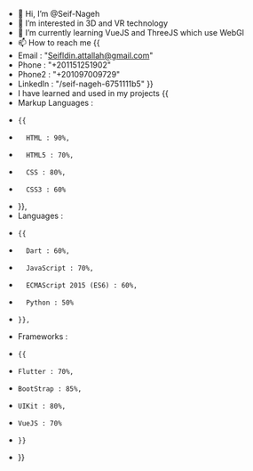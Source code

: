 - 👋 Hi, I’m @Seif-Nageh
- 👀 I’m interested in 3D and VR technology 
- 🌱 I’m currently learning VueJS and ThreeJS which use WebGl
- 📫 How to reach me {{ 
-  Email : "Seifldin.attallah@gmail.com"
-  Phone : "+201151251902"
-  Phone2 : "+201097009729"
-  LinkedIn : "/seif-nageh-6751111b5"
}}
- I have learned and used in my projects {{
-   Markup Languages :
-     {{
-       HTML : 90%,
-       HTML5 : 70%,
-       CSS : 80%,
-       CSS3 : 60%
-   }},
-   Languages :
-     {{
-       Dart : 60%,
-       JavaScript : 70%,
-       ECMAScript 2015 (ES6) : 60%,
-       Python : 50%
-     }},
-   Frameworks :
-     {{
-     Flutter : 70%,
-     BootStrap : 85%,
-     UIKit : 80%,
-     VueJS : 70%
-     }}
- }}

<!---
Seif-Nageh/Seif-Nageh is a ✨ special ✨ repository because its `README.md` (this file) appears on your GitHub profile.
You can click the Preview link to take a look at your changes.
--->
